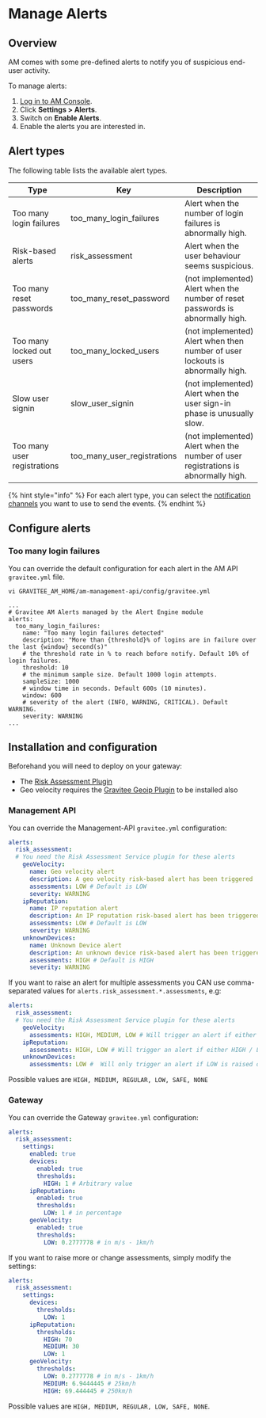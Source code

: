# Manage Alerts

## Overview

AM comes with some pre-defined alerts to notify you of suspicious end-user activity.

To manage alerts:

1. [Log in to AM Console](../../getting-started/tutorial-getting-started-with-am/login-to-am-console.md).
2. Click **Settings > Alerts**.
3. Switch on **Enable Alerts**.
4. Enable the alerts you are interested in.

## Alert types

The following table lists the available alert types.

| Type                        | Key                            | Description                                                                       |
| --------------------------- | ------------------------------ | --------------------------------------------------------------------------------- |
| Too many login failures     | too\_many\_login\_failures     | Alert when the number of login failures is abnormally high.                       |
| Risk-based alerts           | risk\_assessment               | Alert when the user behaviour seems suspicious.                                   |
| Too many reset passwords    | too\_many\_reset\_password     | (not implemented) Alert when the number of reset passwords is abnormally high.    |
| Too many locked out users   | too\_many\_locked\_users       | (not implemented) Alert when then number of user lockouts is abnormally high.     |
| Slow user signin            | slow\_user\_signin             | (not implemented) Alert when the user sign-in phase is unusually slow.            |
| Too many user registrations | too\_many\_user\_registrations | (not implemented) Alert when the number of user registrations is abnormally high. |

{% hint style="info" %}
For each alert type, you can select the [notification channels](notification-channels.md) you want to use to send the events.
{% endhint %}

## Configure alerts

### Too many login failures

You can override the default configuration for each alert in the AM API `gravitee.yml` file.

```
vi GRAVITEE_AM_HOME/am-management-api/config/gravitee.yml

...
# Gravitee AM Alerts managed by the Alert Engine module
alerts:
  too_many_login_failures:
    name: "Too many login failures detected"
    description: "More than {threshold}% of logins are in failure over the last {window} second(s)"
    # the threshold rate in % to reach before notify. Default 10% of login failures.
    threshold: 10
    # the minimum sample size. Default 1000 login attempts.
    sampleSize: 1000
    # window time in seconds. Default 600s (10 minutes).
    window: 600
    # severity of the alert (INFO, WARNING, CRITICAL). Default WARNING.
    severity: WARNING
...
```

## Installation and configuration

Beforehand you will need to deploy on your gateway:

* The [Risk Assessment Plugin](https://download.gravitee.io/#graviteeio-ee/plugins/services/risk-assessment/gravitee-risk-assessment-core/)
* Geo velocity requires the [Gravitee Geoip Plugin](https://download.gravitee.io/#graviteeio-am/plugins/repositories/gravitee-service-geoip/) to be installed also

### **Management API**

You can override the Management-API `gravitee.yml` configuration:

```yaml
alerts:
  risk_assessment:
  # You need the Risk Assessment Service plugin for these alerts
    geoVelocity:
      name: Geo velocity alert
      description: A geo velocity risk-based alert has been triggered
      assessments: LOW # Default is LOW
      severity: WARNING
    ipReputation:
      name: IP reputation alert
      description: An IP reputation risk-based alert has been triggered
      assessments: LOW # Default is LOW
      severity: WARNING
    unknownDevices:
      name: Unknown Device alert
      description: An unknown device risk-based alert has been triggered
      assessments: HIGH # Default is HIGH
      severity: WARNING
```

If you want to raise an alert for multiple assessments you CAN use comma-separated values for `alerts.risk_assessment.*.assessments`, e.g:

```yaml
alerts:
  risk_assessment:
  # You need the Risk Assessment Service plugin for these alerts
    geoVelocity:
      assessments: HIGH, MEDIUM, LOW # Will trigger an alert if either HIGH / MEDIUM / LOW is raised
    ipReputation:
      assessments: HIGH, LOW # Will trigger an alert if either HIGH / LOW is raised
    unknownDevices:
      assessments: LOW #  Will only trigger an alert if LOW is raised only
```

Possible values are `HIGH, MEDIUM, REGULAR, LOW, SAFE, NONE`

### Gateway

You can override the Gateway `gravitee.yml` configuration:

```yaml
alerts:
  risk_assessment:
    settings:
      enabled: true
      devices:
        enabled: true
        thresholds:
          HIGH: 1 # Arbitrary value
      ipReputation:
        enabled: true
        thresholds:
          LOW: 1 # in percentage
      geoVelocity:
        enabled: true
        thresholds:
          LOW: 0.2777778 # in m/s - 1km/h
```

If you want to raise more or change assessments, simply modify the settings:

```yaml
alerts:
  risk_assessment:
    settings:
      devices:
        thresholds:
          LOW: 1
      ipReputation:
        thresholds:
          HIGH: 70
          MEDIUM: 30
          LOW: 1
      geoVelocity:
        thresholds:
          LOW: 0.2777778 # in m/s - 1km/h
          MEDIUM: 6.9444445 # 25km/h
          HIGH: 69.444445 # 250km/h
```

Possible values are `HIGH, MEDIUM, REGULAR, LOW, SAFE, NONE`.
